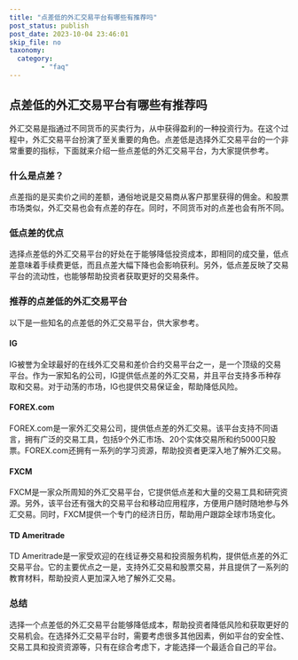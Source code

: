 ```yaml
---
title: "点差低的外汇交易平台有哪些有推荐吗"
post_status: publish
post_date: 2023-10-04 23:46:01
skip_file: no
taxonomy:
  category:
        - "faq"
---
```


## 点差低的外汇交易平台有哪些有推荐吗

外汇交易是指通过不同货币的买卖行为，从中获得盈利的一种投资行为。在这个过程中，外汇交易平台扮演了至关重要的角色。点差低是选择外汇交易平台的一个非常重要的指标，下面就来介绍一些点差低的外汇交易平台，为大家提供参考。

### 什么是点差？

点差指的是买卖价之间的差额，通俗地说是交易商从客户那里获得的佣金。和股票市场类似，外汇交易也会有点差的存在。同时，不同货币对的点差也会有所不同。

### 低点差的优点

选择点差低的外汇交易平台的好处在于能够降低投资成本，即相同的成交量，低点差意味着手续费更低，而且点差大幅下降也会影响获利。另外，低点差反映了交易平台的流动性，也能够帮助投资者获取更好的交易条件。

### 推荐的点差低的外汇交易平台

以下是一些知名的点差低的外汇交易平台，供大家参考。

#### IG

IG被誉为全球最好的在线外汇交易和差价合约交易平台之一，是一个顶级的交易平台。作为一家知名的公司，IG提供低点差的外汇交易，并且平台支持多币种存取和交易。对于动荡的市场，IG也提供交易保证金，帮助降低风险。

#### FOREX.com

FOREX.com是一家外汇交易公司，提供低点差的外汇交易。该平台支持不同语言，拥有广泛的交易工具，包括9个外汇市场、20个实体交易所和约5000只股票。FOREX.com还拥有一系列的学习资源，帮助投资者更深入地了解外汇交易。

#### FXCM

FXCM是一家众所周知的外汇交易平台，它提供低点差和大量的交易工具和研究资源。另外，该平台还有强大的交易平台和移动应用程序，方便用户随时随地参与外汇交易。同时，FXCM提供一个专门的经济日历，帮助用户跟踪全球市场变化。

#### TD Ameritrade

TD Ameritrade是一家受欢迎的在线证券交易和投资服务机构，提供低点差的外汇交易平台。它的主要优点之一是，支持外汇交易和股票交易，并且提供了一系列的教育材料，帮助投资人更加深入地了解外汇交易。

### 总结

选择一个点差低的外汇交易平台能够降低成本，帮助投资者降低风险和获取更好的交易机会。在选择外汇交易平台时，需要考虑很多其他因素，例如平台的安全性、交易工具和投资资源等，只有在综合考虑下，才能选择一个最适合自己的平台。
